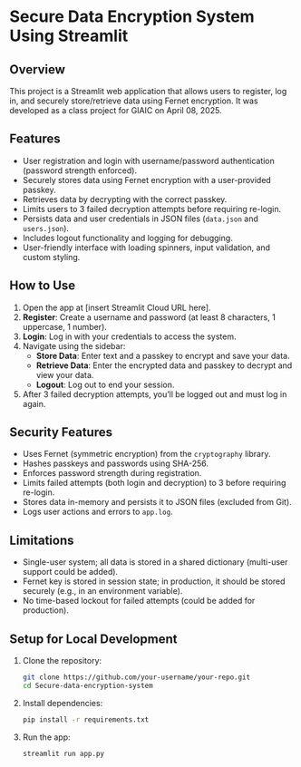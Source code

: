 # Secure Data Encryption System Using Streamlit

## Overview
This project is a Streamlit web application that allows users to register, log in, and securely store/retrieve data using Fernet encryption. It was developed as a class project for GIAIC on April 08, 2025.

## Features
- User registration and login with username/password authentication (password strength enforced).
- Securely stores data using Fernet encryption with a user-provided passkey.
- Retrieves data by decrypting with the correct passkey.
- Limits users to 3 failed decryption attempts before requiring re-login.
- Persists data and user credentials in JSON files (`data.json` and `users.json`).
- Includes logout functionality and logging for debugging.
- User-friendly interface with loading spinners, input validation, and custom styling.

## How to Use
1. Open the app at [insert Streamlit Cloud URL here].
2. **Register**: Create a username and password (at least 8 characters, 1 uppercase, 1 number).
3. **Login**: Log in with your credentials to access the system.
4. Navigate using the sidebar:
   - **Store Data**: Enter text and a passkey to encrypt and save your data.
   - **Retrieve Data**: Enter the encrypted data and passkey to decrypt and view your data.
   - **Logout**: Log out to end your session.
5. After 3 failed decryption attempts, you’ll be logged out and must log in again.

## Security Features
- Uses Fernet (symmetric encryption) from the `cryptography` library.
- Hashes passkeys and passwords using SHA-256.
- Enforces password strength during registration.
- Limits failed attempts (both login and decryption) to 3 before requiring re-login.
- Stores data in-memory and persists it to JSON files (excluded from Git).
- Logs user actions and errors to `app.log`.

## Limitations
- Single-user system; all data is stored in a shared dictionary (multi-user support could be added).
- Fernet key is stored in session state; in production, it should be stored securely (e.g., in an environment variable).
- No time-based lockout for failed attempts (could be added for production).

## Setup for Local Development
1. Clone the repository:
   ```bash
   git clone https://github.com/your-username/your-repo.git
   cd Secure-data-encryption-system
   
2. Install dependencies:
   ```bash
   pip install -r requirements.txt

   
3. Run the app:
   ```bash
   streamlit run app.py
